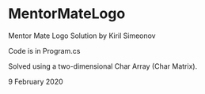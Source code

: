 # MentorMateLogo
Mentor Mate Logo Solution by Kiril Simeonov

Code is in Program.cs

Solved using a two-dimensional Char Array (Char Matrix).

9 February 2020
